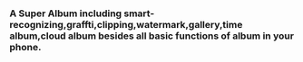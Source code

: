 ### A Super Album including smart-recognizing,graffti,clipping,watermark,gallery,time album,cloud album besides all basic functions of album in your phone. 
